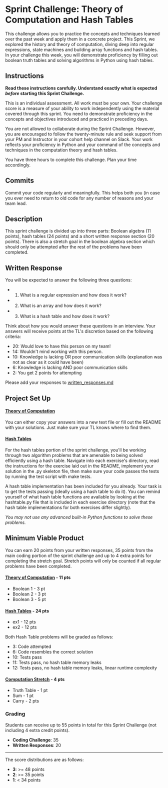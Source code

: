 # Sprint Challenge: Theory of Computation and Hash Tables

This challenge allows you to practice the concepts and techniques learned over the past week and apply them in a concrete project. This Sprint, we explored the history and theory of computation, diving deep into regular expressions, state machines and building array functions and hash tables. In your challenge this week, you will demonstrate proficiency by filling out boolean truth tables and solving algorithms in Python using hash tables.

## Instructions

**Read these instructions carefully. Understand exactly what is expected _before_ starting this Sprint Challenge.**

This is an individual assessment. All work must be your own. Your challenge score is a measure of your ability to work independently using the material covered through this sprint. You need to demonstrate proficiency in the concepts and objectives introduced and practiced in preceding days.

You are not allowed to collaborate during the Sprint Challenge. However, you are encouraged to follow the twenty-minute rule and seek support from your PM and Instructor in your cohort help channel on Slack. Your work reflects your proficiency in Python and your command of the concepts and techniques in the computation theory and hash tables.

You have three hours to complete this challenge. Plan your time accordingly.

## Commits

Commit your code regularly and meaningfully. This helps both you (in case you ever need to return to old code for any number of reasons and your team lead.

## Description

This sprint challenge is divided up into three parts: Boolean algebra (11 points), hash tables (24 points) and a short written response section (20 points). There is also a stretch goal in the boolean algebra section which should only be attempted after the rest of the problems have been completed.

## Written Response

You will be expected to answer the following three questions:

  * 1. What is a regular expression and how does it work?
  * 2. What is an array and how does it work?
  * 3. What is a hash table and how does it work?

Think about how you would answer these questions in an interview. Your answers will receive points at the TL's discretion based on the following criteria:

  * 20: Would love to have this person on my team!
  * 14: Wouldn't mind working with this person.
  * 10: Knowledge is lacking OR poor communication skills (explanation was not as clear as it could have been)
  *  6: Knowledge is lacking AND poor communication skills 
  *  2: You get 2 points for attempting

Please add your responses to [written_responses.md](written_responses.md)

## Project Set Up

#### [Theory of Computation](/theory/README.md)

You can either copy your answers into a new text file or fill out the README with your solutions. Just make sure your TL knows where to find them.

#### [Hash Tables](/hash-tables/README.md)

For the hash tables portion of the sprint challenge, you'll be working through two algorithm problems that are amenable to being solved efficiently using a hash table. Navigate into each exercise's directory, read the instructions for the exercise laid out in the README, implement your solution in the .py skeleton file, then make sure your code passes the tests by running the test script with make tests.

A hash table implementation has been included for you already. Your task is to get the tests passing (ideally using a hash table to do it). You can remind yourself of what hash table functions are available by looking at the hashtable.py file that is included in each exercise directory (note that the hash table implementations for both exercises differ slightly).

_You may not use any advanced built-in Python functions to solve these problems._

## Minimum Viable Product

You can earn 20 points from your written responses, 35 points from the main coding portion of the sprint challenge and up to 4 extra points for completing the stretch goal. Stretch points will only be counted if all regular problems have been completed.

#### [Theory of Computation](/theory/README.md) - 11 pts
  * Boolean 1 - 3 pt
  * Boolean 2 - 3 pt
  * Boolean 3 - 5 pt

#### [Hash Tables](/hash-tables/README.md) - 24 pts
  * ex1 - 12 pts
  * ex2 - 12 pts

Both Hash Table problems will be graded as follows:
  *  3: Code attempted
  *  6: Code resembles the correct solution
  * 10: Tests pass
  * 11: Tests pass, no hash table memory leaks
  * 12: Tests pass, no hash table memory leaks, linear runtime complexity  


#### [Computation Stretch](https://github.com/LambdaSchool/Sprint-Challenge-Hash-Theory-Python/tree/master/theory) - 4 pts
  * Truth Table - 1 pt
  * Sum - 1 pt
  * Carry - 2 pts



### Grading

Students can receive up to 55 points in total for this Sprint Challenge (not including 4 extra credit points). 

  * __Coding Challenge__: 35
  * __Written Responses__: 20

--------

The score distributions are as follows:

  * __3__: >= 48 points
  * __2__: >= 35 points
  * __1__: < 34 points 
